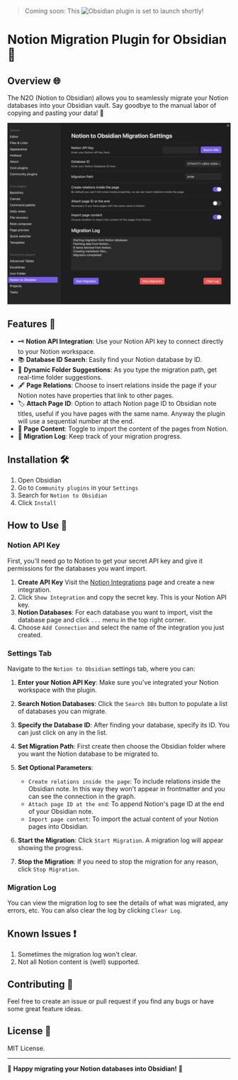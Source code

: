 > Coming soon: This ![Obsidian](https://obsidian.md/) plugin is set to launch shortly!

# Notion Migration Plugin for Obsidian 🚀

## Overview 🌐

The N2O (Notion to Obsidian) allows you to seamlessly migrate your Notion databases into your Obsidian vault.
Say goodbye to the manual labor of copying and pasting your data! 🙌


![Plugin Screenshot](./screenshot.png)

## Features 🌟

- 🗝️ **Notion API Integration**: Use your Notion API key to connect directly to your Notion workspace.
- 📚 **Database ID Search**: Easily find your Notion database by ID.
- 📂 **Dynamic Folder Suggestions**: As you type the migration path, get real-time folder suggestions.
- 🖋️ **Page Relations**: Choose to insert relations inside the page if your Notion notes have properties that link to other pages.
- 🏷️ **Attach Page ID**: Option to attach Notion page ID to Obsidian note titles, useful if you have pages with the same name. Anyway the plugin will use a sequential number at the end.
- 📄 **Page Content**: Toggle to import the content of the pages from Notion.
- 📝 **Migration Log**: Keep track of your migration progress.

## Installation 🛠️

1. Open Obsidian
2. Go to `Community plugins` in your `Settings`
3. Search for `Notion to Obsidian`
4. Click `Install`

## How to Use 📘

### Notion API Key

First, you'll need go to Notion to get your secret API key and give it permissions for the databases you want import. 

1. **Create API Key** Visit the [Notion Integrations](https://www.notion.so/my-integrations) page and create a new integration.
2. Click `Show Integration` and copy the secret key. This is your Notion API key.
3. **Notion Databases**: For each database you want to import, visit the database page and click `...` menu in the top right corner.
4. Choose `Add Connection` and select the name of the integration you just created.

### Settings Tab

Navigate to the `Notion to Obsidian` settings tab, where you can:

1. **Enter your Notion API Key**: Make sure you've integrated your Notion workspace with the plugin.

2. **Search Notion Databases**: Click the `Search DBs` button to populate a list of databases you can migrate.

3. **Specify the Database ID**: After finding your database, specify its ID. You can just click on any in the list.

4. **Set Migration Path**: First create then choose the Obsidian folder where you want the Notion database to be migrated to.

5. **Set Optional Parameters**:
    - `Create relations inside the page`: To include relations inside the Obsidian note. In this way they won't appear in frontmatter and you can see the connection in the graph.
    - `Attach page ID at the end`: To append Notion's page ID at the end of your Obsidian note.
    - `Import page content`: To import the actual content of your Notion pages into Obsidian.

6. **Start the Migration**: Click `Start Migration`. A migration log will appear showing the progress.

7. **Stop the Migration**: If you need to stop the migration for any reason, click `Stop Migration`.

### Migration Log

You can view the migration log to see the details of what was migrated, any errors, etc. You can also clear the log by clicking `Clear Log`.

## Known Issues ❗

1. Sometimes the migration log won't clear.
2. Not all Notion content is (well) supported.

## Contributing 🤝

Feel free to create an issue or pull request if you find any bugs or have some great feature ideas.

## License 📜

MIT License.

---

🎉 **Happy migrating your Notion databases into Obsidian!** 🎉
